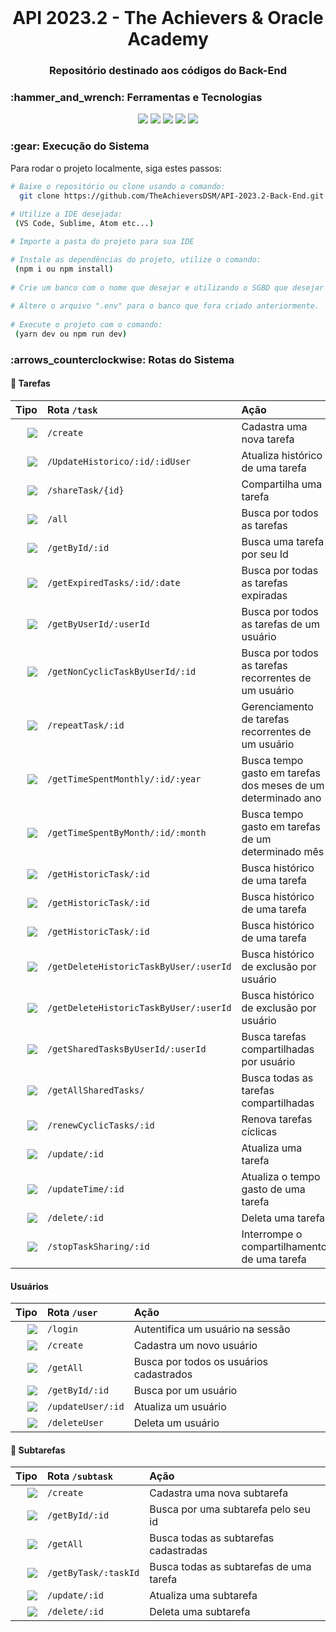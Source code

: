 <br id="inicio">

<h1 align="center">API 2023.2 - The Achievers & Oracle Academy</h1>
<h3 align="center">Repositório destinado aos códigos do Back-End</h2>

 <span id="techtools">
 <h3>:hammer_and_wrench: Ferramentas e Tecnologias</h3>
 
 <p align="center">
  <img src="https://img.shields.io/badge/JavaScript-23121011?style=for-the-badge&logo=javascript&logoColor=000000&color=CED4DA"/>
  <img src="https://img.shields.io/badge/Node.js-23121011?style=for-the-badge&logo=nodedotjs&logoColor=000000&color=CED4DA"/>
  <img src="https://img.shields.io/badge/TypeScript-23121011?style=for-the-badge&logo=typescript&logoColor=000000&color=CED4DA"/> 
  <img src="https://img.shields.io/badge/MySQL-23121011?style=for-the-badge&logo=mysql&logoColor=000000&color=CED4DA"/>
  <img src="https://img.shields.io/badge/MongoDB-23121011?style=for-the-badge&logo=mongodb&logoColor=000000&color=CED4DA"/> 
</p>
 
 
 <h3>:gear: Execução do Sistema</h3>
 <p>Para rodar o projeto localmente, siga estes passos:</p>

```bash 
# Baixe o repositório ou clone usando o comando:
  git clone https://github.com/TheAchieversDSM/API-2023.2-Back-End.git
  
# Utilize a IDE desejada:
 (VS Code, Sublime, Atom etc...)

# Importe a pasta do projeto para sua IDE

# Instale as dependências do projeto, utilize o comando:
 (npm i ou npm install)
 
# Crie um banco com o nome que desejar e utilizando o SGBD que desejar
 
# Altere o arquivo ".env" para o banco que fora criado anteriormente. 
 
# Execute o projeto com o comando:
 (yarn dev ou npm run dev)
```

 <h3>:arrows_counterclockwise: Rotas do Sistema</h3>


#### 📄 Tarefas 

|                                                                    Tipo | Rota `/task`                         | Ação                            |
| ----------------------------------------------------------------------: | :----------------------------------- | :------------------------------ |
| [![](https://img.shields.io/badge/POST-4682B4?style=for-the-badge)]()| `/create`                               | Cadastra uma nova tarefa|
| [![](https://img.shields.io/badge/POST-4682B4?style=for-the-badge)]()| `/UpdateHistorico/:id/:idUser`          | Atualiza histórico de uma tarefa   |
| [![](https://img.shields.io/badge/POST-4682B4?style=for-the-badge)]()| `/shareTask/{id}`                       | Compartilha uma tarefa             |
| [![](https://img.shields.io/badge/GET-2E8B57?style=for-the-badge)]() | `/all`                                  | Busca por todos as tarefas|
| [![](https://img.shields.io/badge/GET-2E8B57?style=for-the-badge)]() | `/getById/:id`                          | Busca uma tarefa por seu Id|
| [![](https://img.shields.io/badge/GET-2E8B57?style=for-the-badge)]() | `/getExpiredTasks/:id/:date`            | Busca por todas as tarefas expiradas|
| [![](https://img.shields.io/badge/GET-2E8B57?style=for-the-badge)]() | `/getByUserId/:userId`                  | Busca por todos as tarefas de um usuário|
| [![](https://img.shields.io/badge/GET-2E8B57?style=for-the-badge)]() | `/getNonCyclicTaskByUserId/:id`         | Busca por todos as tarefas recorrentes de um usuário|
| [![](https://img.shields.io/badge/GET-2E8B57?style=for-the-badge)]() | `/repeatTask/:id`                       | Gerenciamento de tarefas recorrentes de um usuário|
| [![](https://img.shields.io/badge/GET-2E8B57?style=for-the-badge)]() | `/getTimeSpentMonthly/:id/:year`        | Busca tempo gasto em tarefas dos meses de um determinado ano |
| [![](https://img.shields.io/badge/GET-2E8B57?style=for-the-badge)]() | `/getTimeSpentByMonth/:id/:month`       | Busca tempo gasto em tarefas de um determinado mês |
| [![](https://img.shields.io/badge/GET-2E8B57?style=for-the-badge)]()  | `/getHistoricTask/:id`                 | Busca histórico de uma tarefa      |
| [![](https://img.shields.io/badge/GET-2E8B57?style=for-the-badge)]()  | `/getHistoricTask/:id`                 | Busca histórico de uma tarefa      |
| [![](https://img.shields.io/badge/GET-2E8B57?style=for-the-badge)]()  | `/getHistoricTask/:id`                 | Busca histórico de uma tarefa      |
| [![](https://img.shields.io/badge/GET-2E8B57?style=for-the-badge)]()  | `/getDeleteHistoricTaskByUser/:userId` | Busca histórico de exclusão por usuário |
| [![](https://img.shields.io/badge/GET-2E8B57?style=for-the-badge)]()  | `/getDeleteHistoricTaskByUser/:userId` | Busca histórico de exclusão por usuário |
| [![](https://img.shields.io/badge/GET-2E8B57?style=for-the-badge)]()  | `/getSharedTasksByUserId/:userId`      | Busca tarefas compartilhadas por usuário |
| [![](https://img.shields.io/badge/GET-2E8B57?style=for-the-badge)]()  | `/getAllSharedTasks/`                  | Busca todas as tarefas compartilhadas |
| [![](https://img.shields.io/badge/GET-2E8B57?style=for-the-badge)]()  | `/renewCyclicTasks/:id`                | Renova tarefas cíclicas              |
| [![](https://img.shields.io/badge/PUT-9370DB?style=for-the-badge)]() | `/update/:id`                           | Atualiza uma tarefa |
| [![](https://img.shields.io/badge/PUT-9370DB?style=for-the-badge)]() | `/updateTime/:id`                       | Atualiza o tempo gasto de uma tarefa |
| [![](https://img.shields.io/badge/DELETE-CD853F?style=for-the-badge)]() | `/delete/:id`                        | Deleta uma tarefa|
| [![](https://img.shields.io/badge/DELETE-CD853F?style=for-the-badge)]() | `/stopTaskSharing/:id`               | Interrompe o compartilhamento de uma tarefa |

####  Usuários

|                                                                    Tipo | Rota `/user`                         | Ação                            |
| ----------------------------------------------------------------------: | :----------------------------------- | :------------------------------ |
| [![](https://img.shields.io/badge/POST-4682B4?style=for-the-badge)]() | `/login`                               | Autentifica um usuário na sessão |
| [![](https://img.shields.io/badge/POST-4682B4?style=for-the-badge)]() | `/create`                              | Cadastra um novo usuário |
| [![](https://img.shields.io/badge/GET-2E8B57?style=for-the-badge)]() | `/getAll`                               | Busca por todos os usuários cadastrados |
| [![](https://img.shields.io/badge/GET-2E8B57?style=for-the-badge)]() | `/getById/:id`                          | Busca por um usuário |
| [![](https://img.shields.io/badge/PUT-9370DB?style=for-the-badge)]() | `/updateUser/:id`                       | Atualiza um usuário |
| [![](https://img.shields.io/badge/DELETE-CD853F?style=for-the-badge)]() | `/deleteUser`                        | Deleta um usuário |

#### 📑 Subtarefas

|                                                                    Tipo | Rota `/subtask`                      | Ação                            |
| ----------------------------------------------------------------------: | :----------------------------------- | :------------------------------ |
| [![](https://img.shields.io/badge/POST-4682B4?style=for-the-badge)]() | `/create`                              | Cadastra uma nova subtarefa|
| [![](https://img.shields.io/badge/GET-2E8B57?style=for-the-badge)]() | `/getById/:id`                          | Busca por uma subtarefa pelo seu id|
| [![](https://img.shields.io/badge/GET-2E8B57?style=for-the-badge)]() | `/getAll`                               | Busca todas as subtarefas cadastradas|
| [![](https://img.shields.io/badge/GET-2E8B57?style=for-the-badge)]() | `/getByTask/:taskId`                    | Busca todas as subtarefas de uma tarefa|
| [![](https://img.shields.io/badge/PUT-9370DB?style=for-the-badge)]() | `/update/:id`                           | Atualiza uma subtarefa|
| [![](https://img.shields.io/badge/DELETE-CD853F?style=for-the-badge)]() | `/delete/:id`                        | Deleta uma subtarefa|
